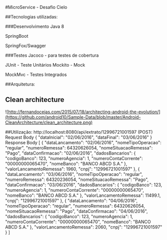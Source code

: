 
#MicroService - Desafio Cielo

##Tecnologias utilizadas:

###Desenvolvimento
Java 8

SpringBoot

SpringFox/Swagger

###Testes
Jacoco - para testes de cobertura

JUnit - Teste Unitários
Mockito - Mock

MockMvc - Testes Integrados


##Arquitetura:

Clean architecture
-----------------
![http://fernandocejas.com/2015/07/18/architecting-android-the-evolution/](https://github.com/android10/Sample-Data/blob/master/Android-CleanArchitecture/clean_architecture.png)

##Utilização:
http://localhost:8080/api/extrato/12996721001597 (POST)
Request Body
{
    "dataInicial": "02/06/2016",
    "dataFinal": "03/06/2016"
}
Response Body
[
  {
    "dataLancamento": "02/06/2016",
    "nomeTipoOperacao": "regular",
    "numeroRemessa": 64320626054,
    "nomeSituacaoRemessa": "Pago",
    "dataConfirmacao": "02/06/2016",
    "dadosBancarios": {
      "codigoBanco": 123,
      "numeroAgencia": 1,
      "numeroContaCorrente": "00000000065470",
      "nomeBanco": "BANCO ABCD S.A."
    },
    "valorLancamentoRemessa": 1960,
    "cnpj": "12996721001597"
  },
  {
    "dataLancamento": "03/06/2016",
    "nomeTipoOperacao": "regular",
    "numeroRemessa": 64320236054,
    "nomeSituacaoRemessa": "Pago",
    "dataConfirmacao": "03/06/2016",
    "dadosBancarios": {
      "codigoBanco": 123,
      "numeroAgencia": 1,
      "numeroContaCorrente": "00000000065470",
      "nomeBanco": "BANCO ABCD S.A."
    },
    "valorLancamentoRemessa": 11499.1,
    "cnpj": "12996721001597"
  },
  {
    "dataLancamento": "04/06/2016",
    "nomeTipoOperacao": "regular",
    "numeroRemessa": 64320626054,
    "nomeSituacaoRemessa": "Pago",
    "dataConfirmacao": "04/06/2016",
    "dadosBancarios": {
      "codigoBanco": 123,
      "numeroAgencia": 1,
      "numeroContaCorrente": "00000000065470",
      "nomeBanco": "BANCO ABCD S.A."
    },
    "valorLancamentoRemessa": 2060,
    "cnpj": "12996721001597"
  }
]
